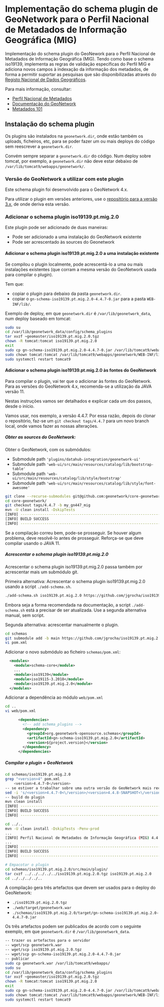 # Implementação do schema plugin de GeoNetwork para o Perfil Nacional de Metadados de Informação Geográfica (MIG)

Implementação do schema plugin do GeoNework para o Perfil Nacional de Metadados de Informação Geográfica (MIG). Tendo como base o schema iso19139, implementa as regras de validação específicas do Perfil MIG e adiciona novos campos à indexação da informação dos metadados, de forma a permitir suportar as pesquisas que são disponibilizadas através do [Registo Nacional de Dados Geográficos](https://snig.dgterritorio.gov.pt/rndg/srv/por/catalog.search#/home).

Para mais informação, consultar:
- [Perfil Nacional de Metadados](https://snig.dgterritorio.gov.pt/docs/perfil-nacional-de-metadados-de-informacao-geografica-perfil-mig-v-20)
- [Documentação do GeoNetwork](https://docs.geonetwork-opensource.org/4.4/customizing-application/implementing-a-schema-plugin/)
- [Metadados 101](https://github.com/metadata101)

## Instalação do schema plugin

Os plugins são instalados na `geonetwork.dir`, onde estão também os uploads, ficheiros, etc, para se poder fazer um ou mais deploys do código sem reescrever a `geonetwork.dir`.

Convém sempre separar a `geonetwork.dir` do código. Num deploy sobre tomcat, por exemplo, a `geonetwork.dir` não deve estar debaixo de `/var/lib/tomcat9/webapps/geonetwork/`.

### Versão do GeoNetwork a utilizar com este plugin

Este schema plugin foi desenvolvido para o GeoNetwork 4.x.

Para utilizar o plugin em versões anteriores, use o [repositório para a versão 3.x](https://github.com/wktsi/iso19139.pt.mig.2.0), de onde deriva esta versão.

### Adicionar o schema plugin iso19139.pt.mig.2.0

Este plugin pode ser adicionado de duas maneiras:
- Pode ser adicionado a uma instalação do GeoNetwork existente
- Pode ser acrescentado às sources do Geonetwork

#### Adicionar o schema plugin iso19139.pt.mig.2.0 a uma instalação existente

Se compilou o plugin localmente, pode acrescentá-lo a uma ou mais instalações existentes (que corram a mesma versão do GeoNetwork usada para compilar o plugin).

Tem que:
- copiar o plugin para debaixo da pasta `geonetwork.dir`.
- copiar o `gn-schema-iso19139.pt.mig.2.0-4.4.7-0.jar` para a pasta `WEB-INF/lib/`.

Exemplo de deploy, em que `geonetwork.dir` é `/var/lib/geonetwork_data`, num deploy baseado em tomcat:

```bash
sudo su
cd /var/lib/geonetwork_data/config/schema_plugins
tar xvzf ~geomaster/iso19139.pt.mig.2.0.tgz
chown -R tomcat:tomcat iso19139.pt.mig.2.0
exit
sudo cp gn-schema-iso19139.pt.mig.2.0-4.4.7-0.jar /var/lib/tomcat9/webapps/geonetwork/WEB-INF/lib/
sudo chown tomcat:tomcat /var/lib/tomcat9/webapps/geonetwork/WEB-INF/lib/gn-schema-iso19139.pt.mig.2.0-4.4.7-0.jar
sudo systemctl restart tomcat9
```

#### Adicionar o schema plugin iso19139.pt.mig.2.0 às fontes do GeoNetwork

Para compilar o plugin, vai ter que o adicionar às fontes do GeoNetwork. Para as versões do GeoNetwork 4.x, recomenda-se a utilização da JAVA versão 11.

Nestas instruções vamos ser detalhados e explicar cada um dos passos, desde o início.

Vamos usar, nos exemplo, a versão 4.4.7. Por essa razão, depois do clonar o repositório, faz-se um `git checkout tags/4.4.7` para um novo branch local, onde vamos fazer as nossas alterações.

##### Obter as sources do GeoNetwork:

Obter o GeoNetwork, com os submódulos:
- Submodule path `'plugins/datahub-integration/geonetwork-ui'`
- Submodule path `'web-ui/src/main/resources/catalog/lib/bootstrap-table'`
- Submodule path `'web-ui/src/main/resources/catalog/lib/style/bootstrap'`
- Submodule path `'web-ui/src/main/resources/catalog/lib/style/font-awesome'`

```bash
git clone --recurse-submodules git@github.com:geonetwork/core-geonetwork.git
cd core-geonetwork/
git checkout tags/4.4.7 -b my_gn447_mig
mvn -U clean install -DskipTests
[INFO] ------------------------------------------------------------------------
[INFO] BUILD SUCCESS
[INFO] ------------------------------------------------------------------------
```

Se a compilação correu bem, pode-se prosseguir. Se houver algum problema, deve resolvê-lo antes de prosseguir. Reforça-se que deve compilar usando o JAVA 11.

##### Acrescentar o schema plugin iso19139.pt.mig.2.0

Acrescentar o schema plugin iso19139.pt.mig.2.0 passa também por acrescentar mais um submódulo git.

Primeira alternativa: Acrescentar o schema plugin iso19139.pt.mig.2.0 usando a script `./add-schema.sh`.

```bash
./add-schema.sh iso19139.pt.mig.2.0 https://github.com/jgrocha/iso19139.pt.mig.2.0 main
```

Embora seja a forma recomendada na documentação, a script `./add-schema.sh` está a precisar de ser atualizada. Use a segunda alternativa manual, sem script.

Segunda alternativa: acrescentar manualmente o plugin.

```bash
cd schemas
git submodule add -b main https://github.com/jgrocha/iso19139.pt.mig.2.0 iso19139.pt.mig.2.0
vi pom.xml
```
Adicionar o novo submódulo ao ficheiro `schemas/pom.xml`:
```xml
  <modules>
    <module>schema-core</module>
    ...
    <module>iso19139</module>
    <module>iso19115-3.2018</module>
    <module>iso19139.pt.mig.2.0</module>
  </modules>
```
Adicionar a dependência ao módulo `web/pom.xml`
```bash
cd ..
vi web/pom.xml
```
```xml
      <dependencies>
        <!-- add schema_plugins -->
        <dependency>
          <groupId>org.geonetwork-opensource.schemas</groupId>
          <artifactId>gn-schema-iso19139.pt.mig.2.0</artifactId>
          <version>${project.version}</version>
        </dependency>
      </dependencies>
```

#####  Compilar o plugin + GeoNetwork

```bash
cd schemas/iso19139.pt.mig.2.0
grep "<version>4" pom.xml
    <version>4.4.7-0</version>
-- se estiver a trabalhar sobre uma outra versão do GeoNetwork mais recente:
sed -i 's/<version>4.4.7-0<\/version>/<version>4.4.8-SNAPSHOT<\/version>/' pom.xml
-- build do plugin
mvn clean install
[INFO] ------------------------------------------------------------------------
[INFO] BUILD SUCCESS
[INFO] ------------------------------------------------------------------------

cd ../..
mvn -U clean install -DskipTests -Penv-prod
...
[INFO] Perfil Nacional de Metadados de Informação Geográfica (MIG) 4.4.7-0 SUCCESS [  0.206 s]
...
[INFO] ------------------------------------------------------------------------
[INFO] BUILD SUCCESS
[INFO] ------------------------------------------------------------------------

# Empacotar o plugin
cd schemas/iso19139.pt.mig.2.0/src/main/plugin/
tar cvzf ../../../../../iso19139.pt.mig.2.0.tgz iso19139.pt.mig.2.0
cd ../../../../..
```

A compilação gera três artefactos que devem ser usados para o deploy do GeoNetwork:
- `./iso19139.pt.mig.2.0.tgz`
- `./web/target/geonetwork.war`
- `./schemas/iso19139.pt.mig.2.0/target/gn-schema-iso19139.pt.mig.2.0-4.4.7-0.jar`

Os três artefactos podem ser publicados de acordo com o seguinte exemplo, em que `geonetwork.dir` é `/var/lib/geonetwork_data`.

```bash
-- trazer os artefactos para o servidor
-- wget/scp geonetwork.war
-- wget/scp iso19139.pt.mig.2.0.tgz
-- wget/scp gn-schema-iso19139.pt.mig.2.0-4.4.7-0.jar
-- publicar
sudo cp geonetwork.war /var/lib/tomcat9/webapps/
sudo su
cd /var/lib/geonetwork_data/config/schema_plugins
tar xvzf ~geomaster/iso19139.pt.mig.2.0.tgz
chown -R tomcat:tomcat iso19139.pt.mig.2.0
exit
sudo cp gn-schema-iso19139.pt.mig.2.0-4.4.7-0.jar /var/lib/tomcat9/webapps/geonetwork/WEB-INF/lib/
sudo chown tomcat:tomcat /var/lib/tomcat9/webapps/geonetwork/WEB-INF/lib/gn-schema-iso19139.pt.mig.2.0-4.4.7-0.jar
sudo systemctl restart tomcat9
```